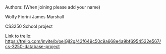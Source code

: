 Authors: (When joining please add your name)


Wolfy Fiorini
James Marshall



CS3250 School project

Link to trello: https://trello.com/invite/b/oelGjI2g/43f649c50c9a668e4a9bf6954532e567/cs-3250-database-project
